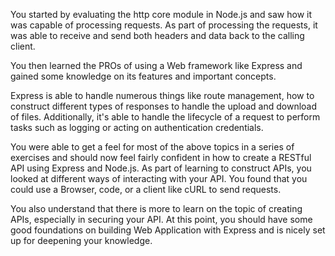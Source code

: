You started by evaluating the http core module in Node.js and saw how it was capable of processing requests. As part of processing the requests, it was able to receive and send both headers and data back to the calling client.

You then learned the PROs of using a Web framework like Express and gained some knowledge on its features and important concepts.

Express is able to handle numerous things like route management, how to construct different types of responses to handle the upload and download of files. Additionally, it's able to handle the lifecycle of a request to perform tasks such as logging or acting on authentication credentials.

You were able to get a feel for most of the above topics in a series of exercises and should now feel fairly confident in how to create a RESTful API using Express and Node.js. As part of learning to construct APIs, you looked at different ways of interacting with your API. You found that you could use a Browser, code, or a client like cURL to send requests.

You also understand that there is more to learn on the topic of creating APIs, especially in securing your API.  At this point, you should have some good foundations on building Web Application with Express and is nicely set up for deepening your knowledge.
